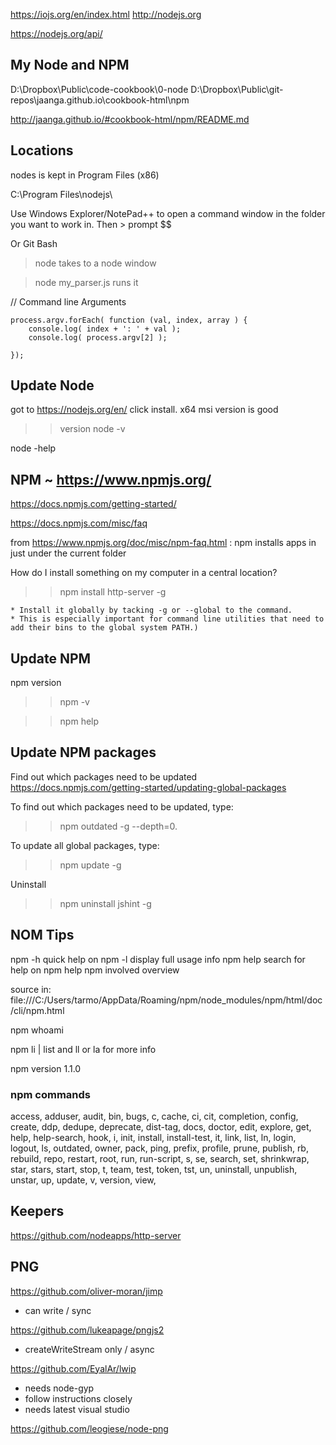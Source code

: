 
https://iojs.org/en/index.html
http://nodejs.org

https://nodejs.org/api/

## My Node and NPM

D:\Dropbox\Public\code-cookbook\0-node
D:\Dropbox\Public\git-repos\jaanga.github.io\cookbook-html\npm

http://jaanga.github.io/#cookbook-html/npm/README.md



## Locations

nodes is kept in Program Files (x86)

C:\Program Files\nodejs\

Use Windows Explorer/NotePad++ to open a command window in the folder you want to work in. Then > prompt $$

Or Git Bash


> node
takes to a node window

> node my_parser.js
runs it

// Command line Arguments

	process.argv.forEach( function (val, index, array ) {
		console.log( index + ': ' + val );
		console.log( process.argv[2] );

	});



##  Update Node

got to https://nodejs.org/en/ click install.
x64 msi version is good

>> version
node -v

node -help

## NPM ~ https://www.npmjs.org/



https://docs.npmjs.com/getting-started/

https://docs.npmjs.com/misc/faq

from https://www.npmjs.org/doc/misc/npm-faq.html :
npm installs apps in just under the current folder

How do I install something on my computer in a central location?
>> npm install http-server -g

	* Install it globally by tacking -g or --global to the command.
	* This is especially important for command line utilities that need to add their bins to the global system PATH.)


## Update NPM


npm version

>> npm -v

>> npm help

## Update NPM packages

Find out which packages need to be updated
https://docs.npmjs.com/getting-started/updating-global-packages

To find out which packages need to be updated, type:
>> npm outdated -g --depth=0.

To update all global packages, type:
>> npm update -g

Uninstall
>> npm uninstall jshint -g


## NOM Tips


npm <command> -h  quick help on <command>
npm -l            display full usage info
npm help <term>   search for help on <term>
npm help npm      involved overview

source in: file:///C:/Users/tarmo/AppData/Roaming/npm/node_modules/npm/html/doc/cli/npm.html


npm whoami

npm li | list and ll or la for more info

npm version 1.1.0

### npm commands
 access, adduser, audit, bin, bugs, c, cache, ci, cit,
 completion, config, create, ddp, dedupe, deprecate,
 dist-tag, docs, doctor, edit, explore, get, help,
 help-search, hook, i, init, install, install-test, it, link,
 list, ln, login, logout, ls, outdated, owner, pack, ping,
 prefix, profile, prune, publish, rb, rebuild, repo, restart,
 root, run, run-script, s, se, search, set, shrinkwrap, star,
 stars, start, stop, t, team, test, token, tst, un,
 uninstall, unpublish, unstar, up, update, v, version, view,


## Keepers

https://github.com/nodeapps/http-server



## PNG

https://github.com/oliver-moran/jimp

* can write / sync

https://github.com/lukeapage/pngjs2

* createWriteStream only / async

https://github.com/EyalAr/lwip
* needs node-gyp
* follow instructions closely
* needs latest visual studio



https://github.com/leogiese/node-png
